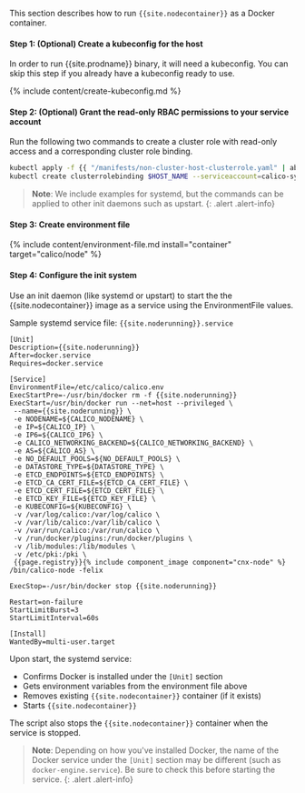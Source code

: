 This section describes how to run `{{site.nodecontainer}}` as a Docker container.

#### Step 1: (Optional) Create a kubeconfig for the host
In order to run {{site.prodname}} binary, it will need a kubeconfig. You can skip this step if you already have a kubeconfig ready to use.

{% include content/create-kubeconfig.md %}

#### Step 2: (Optional) Grant the read-only RBAC permissions to your service account
Run the following two commands to create a cluster role with read-only access and a corresponding cluster role binding.

```bash
kubectl apply -f {{ "/manifests/non-cluster-host-clusterrole.yaml" | absolute_url }}
kubectl create clusterrolebinding $HOST_NAME --serviceaccount=calico-system:$HOST_NAME --clusterrole=non-cluster-host
```

> **Note**: We include examples for systemd, but the commands can be
> applied to other init daemons such as upstart.
{: .alert .alert-info}

#### Step 3: Create environment file

{% include content/environment-file.md install="container" target="calico/node" %}

#### Step 4: Configure the init system

Use an init daemon (like systemd or upstart) to start the the {{site.nodecontainer}} image as a service using the EnvironmentFile values.

Sample systemd service file: `{{site.noderunning}}.service`

```shell
[Unit]
Description={{site.noderunning}}
After=docker.service
Requires=docker.service

[Service]
EnvironmentFile=/etc/calico/calico.env
ExecStartPre=-/usr/bin/docker rm -f {{site.noderunning}}
ExecStart=/usr/bin/docker run --net=host --privileged \
 --name={{site.noderunning}} \
 -e NODENAME=${CALICO_NODENAME} \
 -e IP=${CALICO_IP} \
 -e IP6=${CALICO_IP6} \
 -e CALICO_NETWORKING_BACKEND=${CALICO_NETWORKING_BACKEND} \
 -e AS=${CALICO_AS} \
 -e NO_DEFAULT_POOLS=${NO_DEFAULT_POOLS} \
 -e DATASTORE_TYPE=${DATASTORE_TYPE} \
 -e ETCD_ENDPOINTS=${ETCD_ENDPOINTS} \
 -e ETCD_CA_CERT_FILE=${ETCD_CA_CERT_FILE} \
 -e ETCD_CERT_FILE=${ETCD_CERT_FILE} \
 -e ETCD_KEY_FILE=${ETCD_KEY_FILE} \
 -e KUBECONFIG=${KUBECONFIG} \
 -v /var/log/calico:/var/log/calico \
 -v /var/lib/calico:/var/lib/calico \
 -v /var/run/calico:/var/run/calico \
 -v /run/docker/plugins:/run/docker/plugins \
 -v /lib/modules:/lib/modules \
 -v /etc/pki:/pki \
 {{page.registry}}{% include component_image component="cnx-node" %} /bin/calico-node -felix

ExecStop=-/usr/bin/docker stop {{site.noderunning}}

Restart=on-failure
StartLimitBurst=3
StartLimitInterval=60s

[Install]
WantedBy=multi-user.target
```

Upon start, the systemd service:

  - Confirms Docker is installed under the `[Unit]` section
  - Gets environment variables from the environment file above
  - Removes existing `{{site.nodecontainer}}` container (if it exists)
  - Starts `{{site.nodecontainer}}`

The script also stops the `{{site.nodecontainer}}` container when the service is stopped.

> **Note**: Depending on how you've installed Docker, the name of the Docker service
> under the `[Unit]` section may be different (such as `docker-engine.service`).
> Be sure to check this before starting the service.
{: .alert .alert-info}
